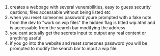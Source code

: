 1. creates a webpage with several vunerabilities, easy to guess security qestions, files accessable without being listed etc
2. when you reset someones password youre prompted with a fake note from the dev to "work on wip files" the hidden flag is titled wip.html and is accessable from the search bar modifying the address
3. you cant actually get the secrets input to output any real content or anything useful
4. if you go into the website and reset someones password you will be prompted to modify the search bar to input a wip file
